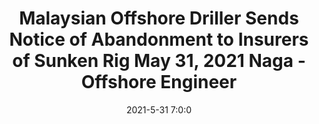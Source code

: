---
"title": "Malaysian Offshore Driller Sends Notice of Abandonment to Insurers of Sunken Rig May 31, 2021 Naga - Offshore Engineer"
"date": "2021-5-31 7:0:0"
"feed_name": "GOOGLENEWS"
"feed_website": "https://news.google.com/search?q=drilling%2Bincident&hl=en-US&gl=US&ceid=US:en"
"feed_rss": "https://news.google.com/rss/search?q=drilling%2Bincident&hl=en-US&gl=US&ceid=US:en"
"link": "https://www.oedigital.com/news/488052-malaysian-offshore-driller-sends-notice-of-abandonment-to-insurers-of-sunken-rig"
"file": "_posts/1-1-2021-f7f8a183af8a575692264b5e925c9cd9616539e7.md"
"accident": "0"
"drilling": "0"
---